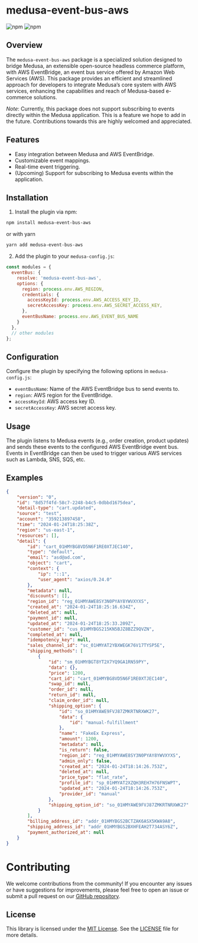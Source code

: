 # medusa-event-bus-aws

![npm](https://img.shields.io/npm/v/medusa-event-bus-aws?color=blue) ![npm](https://img.shields.io/npm/l/medusa-event-bus-aws)

## Overview

The `medusa-event-bus-aws` package is a specialized solution designed to bridge Medusa, an extensible open-source headless commerce platform, with AWS EventBridge, an event bus service offered by Amazon Web Services (AWS). This package provides an efficient and streamlined approach for developers to integrate Medusa’s core system with AWS services, enhancing the capabilities and reach of Medusa-based e-commerce solutions.

*Note*: Currently, this package does not support subscribing to events directly within the Medusa application. This is a feature we hope to add in the future. Contributions towards this are highly welcomed and appreciated.

## Features

* Easy integration between Medusa and AWS EventBridge.
* Customizable event mappings.
* Real-time event triggering.
* (Upcoming) Support for subscribing to Medusa events within the application.

## Installation

1. Install the plugin via npm:

```bash
npm install medusa-event-bus-aws
```
or with yarn
```bash
yarn add medusa-event-bus-aws
```

2. Add the plugin to your `medusa-config.js`:

```javascript
const modules = {
  eventBus: {
    resolve: 'medusa-event-bus-aws',
    options: {
      region: process.env.AWS_REGION,
      credentials: {
        accessKeyId: process.env.AWS_ACCESS_KEY_ID,
        secretAccessKey: process.env.AWS_SECRET_ACCESS_KEY,
      },
      eventBusName: process.env.AWS_EVENT_BUS_NAME
    }
  },
  // other modules
};
```

## Configuration

Configure the plugin by specifying the following options in `medusa-config.js`:

* `eventBusName`: Name of the AWS EventBridge bus to send events to.
* `region`: AWS region for the EventBridge.
* `accessKeyId`: AWS access key ID.
* `secretAccessKey`: AWS secret access key.

## Usage

The plugin listens to Medusa events (e.g., order creation, product updates) and sends these events to the configured AWS EventBridge event bus. Events in EventBridge can then be used to trigger various AWS services such as Lambda, SNS, SQS, etc.

## Examples

```json
{
    "version": "0",
    "id": "8d57f4fd-58c7-2248-b4c5-0dbbd1675dea",
    "detail-type": "cart.updated",
    "source": "test",
    "account": "359213897458",
    "time": "2024-01-24T18:25:38Z",
    "region": "us-east-1",
    "resources": [],
    "detail": {
        "id": "cart_01HMYBG8VD5N6F1RE0XTJEC140",
        "type": "default",
        "email": "asd@ad.com",
        "object": "cart",
        "context": {
            "ip": "::1",
            "user_agent": "axios/0.24.0"
        },
        "metadata": null,
        "discounts": [],
        "region_id": "reg_01HMYAWE8SY3N0PYAY8YWVXYXS",
        "created_at": "2024-01-24T18:25:16.634Z",
        "deleted_at": null,
        "payment_id": null,
        "updated_at": "2024-01-24T18:25:33.209Z",
        "customer_id": "cus_01HMYBGS215KN5BJZ8BZZ9QVZN",
        "completed_at": null,
        "idempotency_key": null,
        "sales_channel_id": "sc_01HMYAT2YBXWEGK76V17TYSP5E",
        "shipping_methods": [
            {
                "id": "sm_01HMYBGT8YT2X7YQ9GA1RN59PY",
                "data": {},
                "price": 1200,
                "cart_id": "cart_01HMYBG8VD5N6F1RE0XTJEC140",
                "swap_id": null,
                "order_id": null,
                "return_id": null,
                "claim_order_id": null,
                "shipping_option": {
                    "id": "so_01HMYAWE9FVJ87ZMKRTNRXWK27",
                    "data": {
                        "id": "manual-fulfillment"
                    },
                    "name": "FakeEx Express",
                    "amount": 1200,
                    "metadata": null,
                    "is_return": false,
                    "region_id": "reg_01HMYAWE8SY3N0PYAY8YWVXYXS",
                    "admin_only": false,
                    "created_at": "2024-01-24T18:14:26.753Z",
                    "deleted_at": null,
                    "price_type": "flat_rate",
                    "profile_id": "sp_01HMYAT2XZQH3REH7H76FNSWPT",
                    "updated_at": "2024-01-24T18:14:26.753Z",
                    "provider_id": "manual"
                },
                "shipping_option_id": "so_01HMYAWE9FVJ87ZMKRTNRXWK27"
            }
        ],
        "billing_address_id": "addr_01HMYBGS2BCTZAK6ASX5KWA9A8",
        "shipping_address_id": "addr_01HMYBGS2BXHFEAH2T734ASY6Z",
        "payment_authorized_at": null
    }
}
```

# Contributing

We welcome contributions from the community! If you encounter any issues or have suggestions for improvements, please feel free to open an issue or submit a pull request on our [GitHub repository](https://github.com/ikhvost/medusa-event-bus-aws).

## License

This library is licensed under the [MIT License](https://opensource.org/licenses/MIT). See the [LICENSE](./LICENSE) file for more details.
